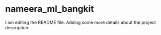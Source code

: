 # nameera_ml_bangkit
I am editing the README file. Adding some more details about the project description.

